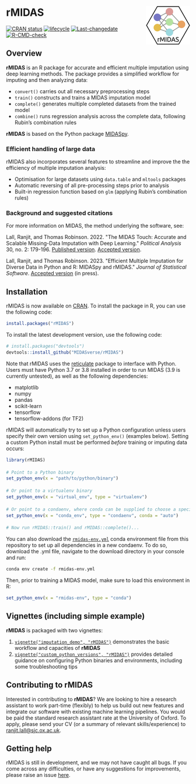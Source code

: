 
# rMIDAS <img src='man/figures/logo.png' align="right" height="105" />

<!-- badges: start -->

[![CRAN
status](https://www.r-pkg.org/badges/version/rMIDAS)](https://cran.r-project.org/package=rMIDAS/)
[![lifecycle](https://img.shields.io/badge/lifecycle-maturing-blue.svg)](https://lifecycle.r-lib.org/articles/stages.html)
[![Last-changedate](https://img.shields.io/badge/last%20change-2022--02--03-yellowgreen.svg)](https://github.com/MIDASverse/rMIDAS/commits/master/)
[![R-CMD-check](https://github.com/MIDASverse/rMIDAS/workflows/R-CMD-check/badge.svg)](https://github.com/MIDASverse/rMIDAS/actions/)
<!-- badges: end -->

## Overview

**rMIDAS** is an R package for accurate and efficient multiple imputation using deep learning methods. The package provides a simplified workflow for imputing and then analyzing data:

-   `convert()` carries out all necessary preprocessing steps
-   `train()` constructs and trains a MIDAS imputation model
-   `complete()` generates multiple completed datasets from the trained
    model
-   `combine()` runs regression analysis across the complete data,
    following Rubin’s combination rules

**rMIDAS** is based on the Python package
[MIDASpy](https://github.com/MIDASverse/MIDASpy).

### Efficient handling of large data

rMIDAS also incorporates several features to streamline and improve the
the efficiency of multiple imputation analysis:

-   Optimisation for large datasets using `data.table` and `mltools`
    packages
-   Automatic reversing of all pre-processing steps prior to analysis
-   Built-in regression function based on `glm` (applying Rubin’s
    combination rules)

### Background and suggested citations

For more information on MIDAS, the method underlying the software, see:

Lall, Ranjit, and Thomas Robinson. 2022. "The MIDAS Touch: Accurate and Scalable Missing-Data Imputation with Deep Learning." _Political Analysis_ 30, no. 2: 179-196. [Published version](https://ranjitlall.github.io/assets/pdf/Lall%20and%20Robinson%202022%20PA.pdf). [Accepted version](http://eprints.lse.ac.uk/108170/1/Lall_Robinson_PA_Forthcoming.pdf).

Lall, Ranjit, and Thomas Robinson. 2023. "Efficient Multiple Imputation for Diverse Data in Python and R: MIDASpy and rMIDAS." _Journal of Statistical Software_. [Accepted version](https://ranjitlall.github.io/assets/pdf/jss4379.pdf) (in press).


## Installation

rMIDAS is now available on
[CRAN](https://cran.r-project.org/package=rMIDAS). To install the
package in R, you can use the following code:

``` r
install.packages("rMIDAS")
```

To install the latest development version, use the following code:

``` r
# install.packages("devtools")
devtools::install_github("MIDASverse/rMIDAS")
```

Note that rMIDAS uses the
[reticulate](https://github.com/rstudio/reticulate) package to interface
with Python. Users must have Python 3.7 or 3.8 installed in order to run
MIDAS (3.9 is currently untested), as well as the following
dependencies:

-   matplotlib
-   numpy
-   pandas
-   scikit-learn
-   tensorflow
-   tensorflow-addons (for TF2)

rMIDAS will automatically try to set up a Python configuration unless
users specify their own version using `set_python_env()` (examples
below). Setting a custom Python install must be performed *before*
training or imputing data occurs:

``` r
library(rMIDAS)

# Point to a Python binary
set_python_env(x = "path/to/python/binary")

# Or point to a virtualenv binary
set_python_env(x = "virtual_env", type = "virtualenv")

# Or point to a condaenv, where conda can be supplied to choose a specific executable
set_python_env(x = "conda_env", type = "condaenv", conda = "auto")

# Now run rMIDAS::train() and rMIDAS::complete()...
```

You can also download the
[`rmidas-env.yml`](https://github.com/MIDASverse/rMIDAS/blob/master/rmidas-env.yml)
conda environment file from this repository to set up all dependencies
in a new condaenv. To do so, download the .yml file, navigate to the
download directory in your console and run:

``` bash
conda env create -f rmidas-env.yml
```

Then, prior to training a MIDAS model, make sure to load this
environment in R:

``` r
set_python_env(x = "rmidas-env", type = "conda")
```

## Vignettes (including simple example)

**rMIDAS** is packaged with two vignettes:

1.  [`vignette("imputation_demo", "rMIDAS")`](https://github.com/MIDASverse/rMIDAS/blob/master/vignettes/imputation_demo.Rmd)
    demonstrates the basic workflow and capacities of **rMIDAS**
2.  [`vignette("custom_python_versions", "rMIDAS")`](https://github.com/MIDASverse/rMIDAS/blob/master/vignettes/custom_python_versions.Rmd)
    provides detailed guidance on configuring Python binaries and
    environments, including some troubleshooting tips

## Contributing to rMIDAS

Interested in contributing to **rMIDAS**? We are looking to hire a
research assistant to work part-time (flexibly) to help us build out new
features and integrate our software with existing machine learning
pipelines. You would be paid the standard research assistant rate at the
University of Oxford. To apply, please send your CV (or a summary
of relevant skills/experience) to <ranjit.lall@sjc.ox.ac.uk>.

## Getting help

rMIDAS is still in development, and we may not have caught all bugs. If
you come across any difficulties, or have any suggestions for
improvements, please raise an issue
[here](https://github.com/MIDASverse/MIDASpy/issues).
